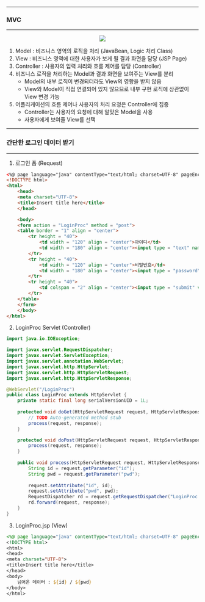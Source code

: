 -----
### MVC 
-----

<div align = "center">
<img src="https://github.com/sooyounghan/Web/assets/34672301/22b17049-6089-4d31-a9a3-43e21d6f4933">
</div>

1. Model : 비즈니스 영역의 로직을 처리 (JavaBean, Logic 처리 Class)
2. View : 비즈니스 영역에 대한 사용자가 보게 될 결과 화면을 담당 (JSP Page)
3. Controller : 사용자의 입력 처리와 흐름 제어를 담당 (Controller)
4. 비즈니스 로직을 처리하는 Model과 결과 화면을 보여주는 View를 분리
   - Model의 내부 로직이 변경되더라도 View의 영향을 받지 않음
   - View와 Model이 직접 연결되어 있지 않으므로 내부 구현 로직에 상관없이 View 변경 가능
5. 어플리케이션의 흐름 제어나 사용자의 처리 요청은 Controller에 집중
   - Controller는 사용자의 요청에 대해 알맞은 Model을 사용
   - 사용자에게 보여줄 View를 선택 

-----
### 간단한 로그인 데이터 받기
-----
1. 로그인 폼 (Request)
```html
<%@ page language="java" contentType="text/html; charset=UTF-8" pageEncoding="UTF-8"%>
<!DOCTYPE html>
<html>
	<head>
	<meta charset="UTF-8">
	<title>Insert title here</title>
	</head>

	<body>
	<form action = "LoginProc" method = "post">
	<table border = "1" align = "center">
		<tr height = "40">
			<td width = "120" align = "center">아이디</td>
			<td width = "180" align = "center"><input type = "text" name = "id"></td>
		</tr>
		<tr height = "40">
			<td width = "120" align = "center">비밀번호</td>
			<td width = "180" align = "center"><input type = "password" name = "pwd"></td>
		</tr>
		<tr height = "40">
			<td colspan = "2" align = "center"><input type = "submit" value = "로그인"></td>
		</tr>
	</table>	
	</form>
	</body>
</html>
```

2. LoginProc Servlet (Controller)
```java
import java.io.IOException;

import javax.servlet.RequestDispatcher;
import javax.servlet.ServletException;
import javax.servlet.annotation.WebServlet;
import javax.servlet.http.HttpServlet;
import javax.servlet.http.HttpServletRequest;
import javax.servlet.http.HttpServletResponse;

@WebServlet("/LoginProc")
public class LoginProc extends HttpServlet {
	private static final long serialVersionUID = 1L;
       
	protected void doGet(HttpServletRequest request, HttpServletResponse response) throws ServletException, IOException {
		// TODO Auto-generated method stub
		process(request, response);
	}

	protected void doPost(HttpServletRequest request, HttpServletResponse response) throws ServletException, IOException {
		process(request, response);
	}
	
	public void process(HttpServletRequest request, HttpServletResponse response) throws ServletException, IOException {
		String id = request.getParameter("id");
		String pwd = request.getParameter("pwd");
		
		request.setAttribute("id", id);
		request.setAttribute("pwd", pwd);
		RequestDispatcher rd = request.getRequestDispatcher("LoginProc.jsp");
		rd.forward(request, response);
	}
}
```

3. LoginProc.jsp (View)
```jsp
<%@ page language="java" contentType="text/html; charset=UTF-8" pageEncoding="UTF-8"%>
<!DOCTYPE html>
<html>
<head>
<meta charset="UTF-8">
<title>Insert title here</title>
</head>
<body>
	넘어온 데이터 : ${id} / ${pwd}
</body>
</html>
```
